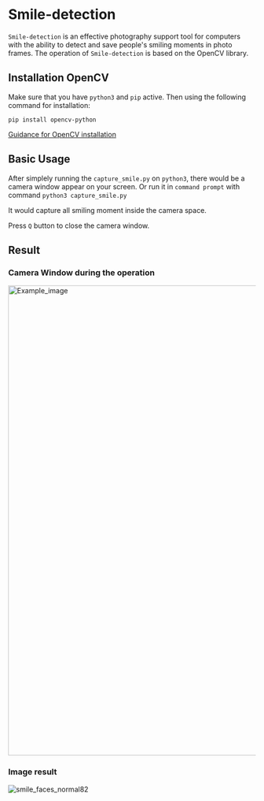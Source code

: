 # Smile-detection

`Smile-detection` is an effective photography support tool for computers with the ability to detect and save people's smiling moments in photo frames. The operation of `Smile-detection` is based on the OpenCV library.

## Installation OpenCV

Make sure that you have `python3` and `pip` active. Then using the following command for installation:

`pip install opencv-python`

[Guidance for OpenCV installation](https://www.geeksforgeeks.org/how-to-install-opencv-for-python-in-windows/)

## Basic Usage

After simplely running the `capture_smile.py` on  `python3`, there would be a camera window appear on your screen. Or run it in `command prompt` with command `python3 capture_smile.py`

It would capture all smiling moment inside the camera space. 

Press `Q` button to close the camera window.

## Result

### Camera Window during the operation

<img width="954" alt="Example_image" src="https://user-images.githubusercontent.com/77573775/181428877-be9c4855-f4f6-4db7-b718-5d5b36307ac0.png">

### Image result

![smile_faces_normal82](https://user-images.githubusercontent.com/77573775/181429003-17f64eb2-10a5-4ac5-a2fb-c072cacb83c1.png)


